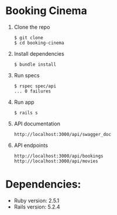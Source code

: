 Booking Cinema
===========================
1. Clone the repo

   ```
   $ git clone 
   $ cd booking-cinema
   ```

2. Install dependencies

   ```
   $ bundle install
   ```

3. Run specs

   ```
   $ rspec spec/api
   ... 0 failures
   ```

4. Run app

   ```
   $ rails s

   ```

4. API documentation

   ```
   http://localhost:3000/api/swagger_doc

   ```

5. API endpoints

   ```
   http://localhost:3000/api/bookings
   http://localhost:3000/api/movies

   ```

# Dependencies:
* Ruby version: 2.5.1
* Rails version: 5.2.4

